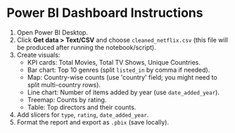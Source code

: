 # Power BI Dashboard Instructions

1. Open Power BI Desktop.
2. Click **Get data > Text/CSV** and choose `cleaned_netflix.csv` (this file will be produced after running the notebook/script).
3. Create visuals:
   - KPI cards: Total Movies, Total TV Shows, Unique Countries.
   - Bar chart: Top 10 genres (split `listed_in` by comma if needed).
   - Map: Country-wise counts (use 'country' field; you might need to split multi-country rows).
   - Line chart: Number of items added by year (use `date_added_year`).
   - Treemap: Counts by rating.
   - Table: Top directors and their counts.
4. Add slicers for `type`, `rating`, `date_added_year`.
5. Format the report and export as `.pbix` (save locally).

